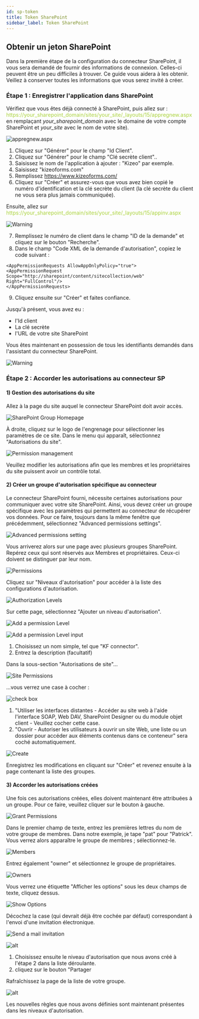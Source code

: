 ```yaml
---
id: sp-token
title: Token SharePoint
sidebar_label: Token SharePoint
---
```


## Obtenir un jeton SharePoint

Dans la première étape de la configuration du connecteur SharePoint, il vous sera demandé de fournir des informations de connexion.
Celles-ci peuvent être un peu difficiles à trouver. Ce guide vous aidera à les obtenir.
Veillez à conserver toutes les informations que vous serez invité à créer.

### Étape 1 : Enregistrer l'application dans SharePoint

Vérifiez que vous êtes déjà connecté à SharePoint, puis allez sur :
<span style="color:#ABD33D">https://your_sharepoint_domain/sites/your_site/_layouts/15/appregnew.aspx</span> en remplaçant *your_sharepoint_domain* avec le domaine de votre compte SharePoint et *your_site* avec le nom de votre site).


![appregnew.aspx][token-01]

1. Cliquez sur "Générer" pour le champ "Id Client".
2. Cliquez sur "Générer" pour le champ "Clé secrète client"..
3. Saisissez le nom de l'application à ajouter : "Kizeo" par exemple.
4. Saisissez "kizeoforms.com"
5. Remplissez https://www.kizeoforms.com/
6. Cliquez sur "Créer" et assurez-vous que vous avez bien copié le numéro d'identification et la clé secrète du client (la clé secrète du client ne vous sera plus jamais communiquée).

Ensuite, allez sur <span style="color:#ABD33D">https://your_sharepoint_domain/sites/your_site/_layouts/15/appinv.aspx</span>

![Warning][token-02]

7. Remplissez le numéro de client dans le champ "ID de la demande" et cliquez sur le bouton "Recherche".
8. Dans le champ "Code XML de la demande d'autorisation", copiez le code suivant :

```
<AppPermissionRequests AllowAppOnlyPolicy="true">
<AppPermissionRequest Scope="http://sharepoint/content/sitecollection/web" Right="FullControl"/>
</AppPermissionRequests>
```

9. Cliquez ensuite sur "Créer" et faites confiance.

Jusqu'à présent, vous avez eu :

- l'Id client
- La clé secrète
- l'URL de votre site SharePoint

Vous êtes maintenant en possession de tous les identifiants demandés dans l'assistant du connecteur SharePoint.

![Warning][token-04]

### Étape 2 : Accorder les autorisations au connecteur SP

#### 1) Gestion des autorisations du site

Allez à la page du site auquel le connecteur SharePoint doit avoir accès.

![SharePoint Group Homepage][token-05]

À droite, cliquez sur le logo de l'engrenage pour sélectionner les paramètres de ce site.
Dans le menu qui apparaît, sélectionnez "Autorisations du site".

![Permission management][token-23]

Veuillez modifier les autorisations afin que les membres et les propriétaires du site puissent avoir
un contrôle total.

#### 2) Créer un groupe d'autorisation spécifique au connecteur

Le connecteur SharePoint fourni, nécessite certaines autorisations pour communiquer avec votre site SharePoint. Ainsi, vous devez créer un groupe spécifique avec les paramètres qui permettent au connecteur de récupérer vos données.
Pour ce faire, toujours dans la même fenêtre que précédemment, sélectionnez "Advanced permissions settings".

![Advanced permissions setting][token-08]

Vous arriverez alors sur une page avec plusieurs groupes SharePoint. Repérez ceux qui sont réservés aux
Membres et propriétaires. Ceux-ci doivent se distinguer par leur nom.

![Permissions][token-09]

Cliquez sur "Niveaux d'autorisation" pour accéder à la liste des configurations d'autorisation.

![Authorization Levels][token-10]

Sur cette page, sélectionnez "Ajouter un niveau d'autorisation".

![Add a permission Level][token-11]

![Add a permission Level input][token-12]

1. Choisissez un nom simple, tel que "KF connector".
2. Entrez la description (facultatif)

Dans la sous-section "Autorisations de site"...

![Site Permissions][token-13]

...vous verrez une case à cocher :

![check box][token-14]

1. "Utiliser les interfaces distantes - Accéder au site web à l'aide l'interface SOAP, Web DAV, SharePoint Designer ou du module objet client - Veuillez cocher cette case.
2. "Ouvrir - Autoriser les utilisateurs à ouvrir un site Web, une liste ou un dossier pour accéder aux éléments contenus dans ce conteneur" sera coché automatiquement.

![Create][token-15]

Enregistrez les modifications en cliquant sur "Créer" et revenez ensuite à la page contenant la liste des groupes. 

#### 3) Accorder les autorisations créées

Une fois ces autorisations créées, elles doivent maintenant être attribuées à un groupe. Pour ce faire, veuillez cliquer sur le bouton à gauche.

![Grant Permissions][token-16]

Dans le premier champ de texte, entrez les premières lettres du nom de votre groupe de membres. Dans notre exemple, je tape "pat" pour "Patrick". Vous verrez alors apparaître le groupe de membres ; sélectionnez-le.

![Members][token-17]

Entrez également "owner" et sélectionnez le groupe de propriétaires.

![Owners][token-18]

Vous verrez une étiquette "Afficher les options" sous les deux champs de texte, cliquez dessus.

![Show Options][token-19]

Décochez la case (qui devrait déjà être cochée par défaut) correspondant à l'envoi d'une invitation électronique.

![Send a mail invitation][token-20]

![alt][token-21]

1. Choisissez ensuite le niveau d'autorisation que nous avons créé à l'étape 2 dans la liste déroulante.
2. cliquez sur le bouton "Partager

Rafraîchissez la page de la liste de votre groupe.

![alt][token-22]

Les nouvelles règles que nous avons définies sont maintenant présentes dans les niveaux d'autorisation.


<!-- ************************** -->
<!-- ***** Pictures List ****** --> 
<!-- ************************** -->

[token-01]: /kizeo-forms-documentations/img/sp/fr/tokenfr-sp-01.png
[token-02]: /kizeo-forms-documentations/img/sp/fr/tokenfr-sp-02.png
[token-03]: /kizeo-forms-documentations/img/sp/fr/tokenfr-sp-03.png
[token-04]: /kizeo-forms-documentations/img/sp/en/token-sp-04.png
[token-05]: /kizeo-forms-documentations/img/sp/fr/tokenfr-sp-05.png
[token-06]: /kizeo-forms-documentations/img/sp/fr/tokenfr-sp-06.png
[token-07]: /kizeo-forms-documentations/img/sp/fr/tokenfr-sp-07.png
[token-08]: /kizeo-forms-documentations/img/sp/fr/tokenfr-sp-08.png
[token-09]: /kizeo-forms-documentations/img/sp/fr/tokenfr-sp-09.png
[token-10]: /kizeo-forms-documentations/img/sp/fr/tokenfr-sp-10.png
[token-11]: /kizeo-forms-documentations/img/sp/fr/tokenfr-sp-11.png
[token-12]: /kizeo-forms-documentations/img/sp/fr/tokenfr-sp-12.png
[token-13]: /kizeo-forms-documentations/img/sp/fr/tokenfr-sp-13.png
[token-14]: /kizeo-forms-documentations/img/sp/fr/tokenfr-sp-14.png
[token-15]: /kizeo-forms-documentations/img/sp/fr/tokenfr-sp-15.png
[token-16]: /kizeo-forms-documentations/img/sp/fr/tokenfr-sp-16.png
[token-17]: /kizeo-forms-documentations/img/sp/fr/tokenfr-sp-17.png
[token-18]: /kizeo-forms-documentations/img/sp/fr/tokenfr-sp-18.png
[token-19]: /kizeo-forms-documentations/img/sp/fr/tokenfr-sp-19.png
[token-20]: /kizeo-forms-documentations/img/sp/fr/tokenfr-sp-20.png
[token-21]: /kizeo-forms-documentations/img/sp/fr/tokenfr-sp-21.png
[token-22]: /kizeo-forms-documentations/img/sp/fr/tokenfr-sp-22.png
[token-23]: /kizeo-forms-documentations/img/sp/en/token-sp-23.png
[separator]: /kizeo-forms-documentations/img/sp/en/installen-09.png
